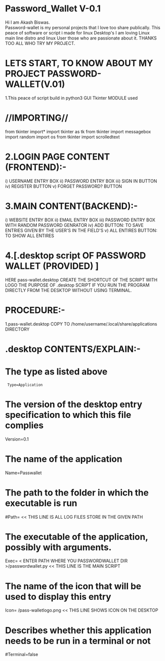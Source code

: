 # Password_Wallet V-0.1

Hi I am Akash Biswas.  
Password-wallet is my personal projects that I love too share publically. 
This peace of software or script i made for linux Desktop's 
I am loving Linux main line distro and linux User those who are passionate about it.
THANKS TOO ALL WHO TRY MY PROJECT.

LETS START, TO KNOW ABOUT MY PROJECT PASSWORD-WALLET(V.01)
==========================================================
1.This peace of script build in python3
  GUI Tkinter MODULE used 
  
  //IMPORTING//
  =============
  from tkinter import*
  import tkinter as tk
  from tkinter import messagebox
  import random
  import os
  from tkinter import scrolledtext  

2.LOGIN PAGE CONTENT (FRONTEND):-
================================
  i)    USERNAME ENTRY BOX
  ii)   PASSWORD ENTRY BOX
  iii)  SIGN IN BUTTON
  iv)   REGISTER BUTTON
  v)    FORGET PASSWORD? BUTTON
  
3.MAIN CONTENT(BACKEND):-
=======================
  i)    WEBSITE ENTRY BOX
  ii)   EMAIL ENTRY BOX
  iii)  PASSWORD ENTRY BOX WITH RANDOM PASSWORD GENRATOR
  iv)   ADD BUTTON: TO SAVE ENTRIES GIVEN BY THE USER'S IN THE FIELD'S
  v)    ALL ENTIRES BUTTON: TO SHOW ALL ENTIRES
  
4.[.desktop script OF PASSWORD WALLET (PROVIDED) ]
======================================
  HERE pass-wallet.desktop CREATE THE SHORTCUT OF THE SCRIPT WITH LOGO
  THE PURPOSE OF .desktop SCRIPT IF YOU RUN THE PROGRAM DIRECTLY FROM THE DESKTOP
  WITHOUT USING TERMINAL.
  
  PROCEDURE:-
  ===========
  1.pass-wallet.desktop COPY TO /home/username/.local/share/applications DIRECTORY
  
  .desktop CONTENTS/EXPLAIN:-
  ===========================
  # The type as listed above
     Type=Application
 
  # The version of the desktop entry specification to which this file complies
  Version=0.1
 
  # The name of the application
  Name=Passwallet

  # The path to the folder in which the executable is run
  #Path=<FILE PATH WHERE YOU PASSWORDWALLET DIR >     <<   THIS LINE IS ALL LOG FILES STORE IN THE GIVEN PATH

  # The executable of the application, possibly with arguments.
  Exec= < ENTER PATH WHERE YOU PASSWORDWALLET DIR >/passwordwallet.py  << THIS LINE IS THE MAIN SCRIPT   

  # The name of the icon that will be used to display this entry
  Icon= <ENTER PATH WHERE YOU PASSWORDWALLET DIR >/pass-walletlogo.png  << THIS LINE SHOWS ICON ON THE DESKTOP  
 
  # Describes whether this application needs to be run in a terminal or not
  #Terminal=false

   
  
   
  
  
